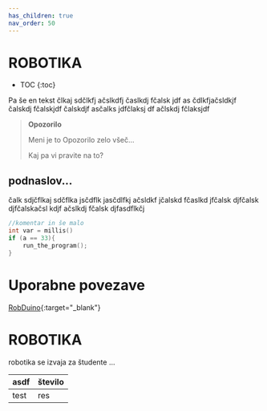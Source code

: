 ```yaml
---
has_children: true
nav_order: 50
---
```


# ROBOTIKA

- TOC
{:toc}

Pa še en tekst člkaj sdčlkfj ačslkdfj časlkdj fčalsk jdf
as čdlkfjačsldkjf čalskdj fčalskjdf čalskdjf asčalks jdfčlaksj df
ačlskdj fčlaksjdf 

> **Opozorilo**
>
> Meni je to Opozorilo zelo všeč...
> 
> Kaj pa vi pravite na to?


## podnaslov...
čalk sdjčflkaj sdčflka jsčdflk jasčdlfkj ačsldkf jčalskd fčaslkd jfčalsk djfčalsk djfčalskačsl kdjf
ačslkdj fčalsk djfasdflkčj 

```cpp
//komentar in še malo
int var = millis()
if (a == 33){
    run_the_program();
}
```
# Uporabne povezave

[RobDuino]( https://davidrihtarsic.github.io/RobDuino/ ){:target="_blank"}

# ROBOTIKA
robotika se izvaja za študente ...

| asdf | število |
|------|---------|
| test | res     |


